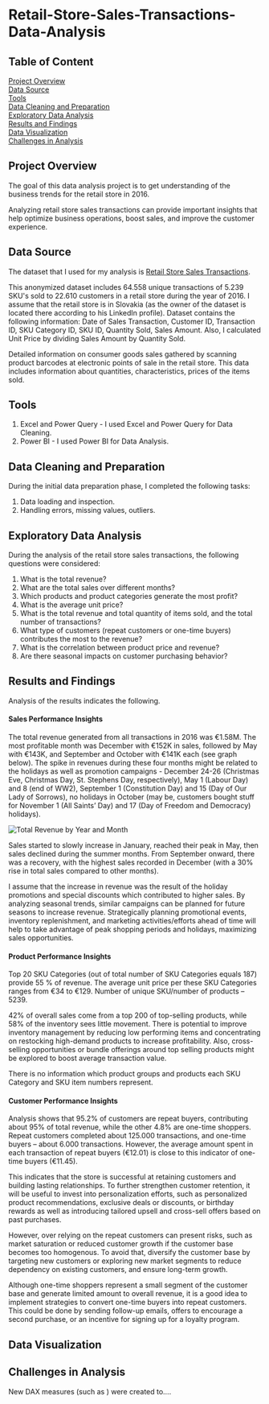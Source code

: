 # Retail-Store-Sales-Transactions-Data-Analysis

## Table of Content

[Project Overview](#project-overview)<br>
[Data Source](#data-source)<br>
[Tools](#tools)<br>
[Data Cleaning and Preparation](#data-cleaning-and-preparation)<br>
[Exploratory Data Analysis](#exploratory-data-analysis)<br>
[Results and Findings](#results-and-findings)<br>
[Data Visualization](#data-visualization)<br>
[Challenges in Analysis](#challenges-in-analysis)<br>

## Project Overview

The goal of this data analysis project is to get understanding of the business trends for the retail store in 2016.

Analyzing retail store sales transactions can provide important insights that help optimize business operations, boost sales, and improve the customer experience.


## Data Source

The dataset that I used for my analysis is [Retail Store Sales Transactions](https://www.kaggle.com/datasets/marian447/retail-store-sales-transactions/data). </br>

This anonymized dataset includes 64.558 unique transactions of 5.239 SKU's sold to 22.610 customers in a retail store during the year of 2016. I assume that the retail store is in Slovakia (as the owner of the dataset is located there according to his LinkedIn profile). Dataset contains the following information: Date of Sales Transaction, Customer ID, Transaction ID, SKU Category ID, SKU ID, Quantity Sold, Sales Amount. Also, I calculated Unit Price by dividing Sales Amount by Quantity Sold.

Detailed information on consumer goods sales gathered by scanning product barcodes at electronic points of sale in the retail store. This data includes information about quantities, characteristics, prices of the items sold.


## Tools

1.	Excel and Power Query - I used Excel and Power Query for Data Cleaning.
2.	Power BI - I used Power BI for Data Analysis.


## Data Cleaning and Preparation

During the initial data preparation phase, I completed the following tasks:
1.	Data loading and inspection.
2.	Handling errors, missing values, outliers.
   

## Exploratory Data Analysis

During the analysis of the retail store sales transactions, the following questions were considered:

1.	What is the total revenue?
2.	What are the total sales over different months?
3.	Which products and product categories generate the most profit?
4.	What is the average unit price? 
5.	What is the total revenue and total quantity of items sold, and the total number of transactions?
6.	What type of customers (repeat customers or one-time buyers) contributes the most to the revenue?
7.	What is the correlation between product price and revenue?
8.	Are there seasonal impacts on customer purchasing behavior?


## Results and Findings

Analysis of the results indicates the following. 

#### Sales Performance Insights 

The total revenue generated from all transactions in 2016 was €1.58M. The most profitable month was December with €152K in sales, followed by May with €143K, and September and October with €141K each (see graph below). The spike in revenues during these four months might be related to the holidays as well as promotion campaigns - December 24-26 (Christmas Eve, Christmas Day, St. Stephens Day, respectively), May 1 (Labour Day) and 8 (end of WW2), September 1 (Constitution Day) and 15 (Day of Our Lady of Sorrows), no holidays in October (may be, customers bought stuff for November 1 (All Saints’ Day) and 17 (Day of Freedom and Democracy) holidays). 

![Total Revenue by Year and Month](https://github.com/user-attachments/assets/8cde7212-b62b-43a3-9718-81a1d8d133fa)


Sales started to slowly increase in January, reached their peak in May, then sales declined during the summer months. From September onward, there was a recovery, with the highest sales recorded in December (with a 30% rise in total sales compared to other months).

I assume that the increase in revenue was the result of the holiday promotions and special discounts which contributed to higher sales. 
By analyzing seasonal trends, similar campaigns can be planned for future seasons to increase revenue. Strategically planning promotional events, inventory replenishment, and marketing activities/efforts ahead of time will help to take advantage of peak shopping periods and holidays, maximizing sales opportunities.

#### Product Performance Insights

Top 20 SKU Categories (out of total number of SKU Categories equals 187) provide 55 % of revenue. The average unit price per these SKU Categories ranges from €34 to €129.
Number of unique SKU/number of products – 5239. 

42% of overall sales come from a top 200 of top-selling products, while 58% of the inventory sees little movement. There is potential to improve inventory management by reducing low performing items and concentrating on restocking high-demand products to increase profitability. Also, cross-selling opportunities or bundle offerings around top selling products might be explored to boost average transaction value.

There is no information which product groups and products each SKU Category and SKU item numbers represent.

#### Customer Performance Insights

Analysis shows that 95.2% of customers are repeat buyers, contributing about 95% of total revenue, while the other 4.8% are one-time shoppers. Repeat customers completed about 125.000 transactions, and one-time buyers – about 6.000 transactions. However, the average amount spent in each transaction of repeat buyers (€12.01) is close to this indicator of one-time buyers (€11.45).

This indicates that the store is successful at retaining customers and building lasting relationships. To further strengthen customer retention, it will be useful to invest into personalization efforts, such as personalized product recommendations, exclusive deals or discounts, or birthday rewards as well as introducing tailored upsell and cross-sell offers based on past purchases.

However, over relying on the repeat customers can present risks, such as market saturation or reduced customer growth if the customer base becomes too homogenous. To avoid that, diversify the customer base by targeting new customers or exploring new market segments to reduce dependency on existing customers, and ensure long-term growth.

Although one-time shoppers represent a small segment of the customer base and generate limited amount to overall revenue, it is a good idea to implement strategies to convert one-time buyers into repeat customers. This could be done by sending follow-up emails, offers to encourage a second purchase, or an incentive for signing up for a loyalty program.



## Data Visualization





## Challenges in Analysis

New DAX measures (such as ) were created to….

